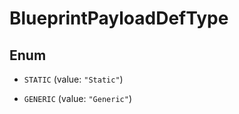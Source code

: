 

# BlueprintPayloadDefType

## Enum


* `STATIC` (value: `"Static"`)

* `GENERIC` (value: `"Generic"`)



